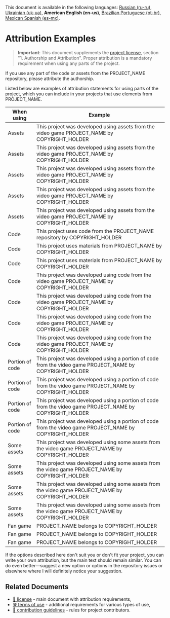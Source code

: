 This document is available in the following languages: [Russian (ru-ru)](/other-langs/ATTRIBUTION_ru-ru.md), [Ukrainian (uk-ua)](/other-langs/ATTRIBUTION_uk-ua.md), **American English (en-us)**, [Brazilian Portuguese (pt-br)](/other-langs/ATTRIBUTION_pt-br.md), [Mexican Spanish (es-mx)](/other-langs/ATTRIBUTION_es-mx.md).

# Attribution Examples

> **Important**: This document supplements the [project license](/LICENSE.md), section "1. Authorship and Attribution". Proper attribution is a mandatory requirement when using any parts of the project.

If you use any part of the code or assets from the PROJECT_NAME repository, please attribute the authorship.

Listed below are examples of attribution statements for using parts of the project, which you can include in your projects that use elements from PROJECT_NAME.

| When using | Example |
| --- | --- |
| Assets | This project was developed using assets from the video game PROJECT_NAME by COPYRIGHT_HOLDER |
| Assets | This project was developed using assets from the video game PROJECT_NAME by COPYRIGHT_HOLDER |
| Assets | This project was developed using assets from the video game PROJECT_NAME by COPYRIGHT_HOLDER |
| Assets | This project was developed using assets from the video game PROJECT_NAME by COPYRIGHT_HOLDER |
| Assets | This project was developed using assets from the video game PROJECT_NAME by COPYRIGHT_HOLDER |
| Code | This project uses code from the PROJECT_NAME repository by COPYRIGHT_HOLDER |
| Code | This project uses materials from PROJECT_NAME by COPYRIGHT_HOLDER |
| Code | This project uses materials from PROJECT_NAME by COPYRIGHT_HOLDER |
| Code | This project was developed using code from the video game PROJECT_NAME by COPYRIGHT_HOLDER |
| Code | This project was developed using code from the video game PROJECT_NAME by COPYRIGHT_HOLDER |
| Code | This project was developed using code from the video game PROJECT_NAME by COPYRIGHT_HOLDER |
| Code | This project was developed using code from the video game PROJECT_NAME by COPYRIGHT_HOLDER |
| Portion of code | This project was developed using a portion of code from the video game PROJECT_NAME by COPYRIGHT_HOLDER |
| Portion of code | This project was developed using a portion of code from the video game PROJECT_NAME by COPYRIGHT_HOLDER |
| Portion of code | This project was developed using a portion of code from the video game PROJECT_NAME by COPYRIGHT_HOLDER |
| Portion of code | This project was developed using a portion of code from the video game PROJECT_NAME by COPYRIGHT_HOLDER |
| Some assets | This project was developed using some assets from the video game PROJECT_NAME by COPYRIGHT_HOLDER |
| Some assets | This project was developed using some assets from the video game PROJECT_NAME by COPYRIGHT_HOLDER |
| Some assets | This project was developed using some assets from the video game PROJECT_NAME by COPYRIGHT_HOLDER |
| Some assets | This project was developed using some assets from the video game PROJECT_NAME by COPYRIGHT_HOLDER |
| Fan game | PROJECT_NAME belongs to COPYRIGHT_HOLDER |
| Fan game | PROJECT_NAME belongs to COPYRIGHT_HOLDER |
| Fan game | PROJECT_NAME belongs to COPYRIGHT_HOLDER |

If the options described here don't suit you or don't fit your project, you can write your own attribution, but the main text should remain similar. You can do even better—suggest a new option or options in the repository issues or elsewhere where I will definitely notice your suggestion.

## Related Documents

* [📜 license](/LICENSE.md) - main document with attribution requirements,
* [⚒️ terms of use](/TERMS_OF_USE.md) - additional requirements for various types of use,
* [🤝 contribution guidelines](/CONTRIBUTING.md) - rules for project contributors.
